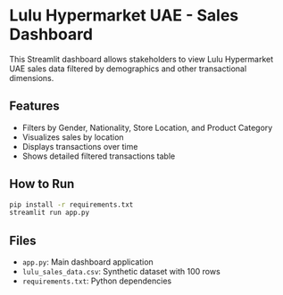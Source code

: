 # Lulu Hypermarket UAE - Sales Dashboard

This Streamlit dashboard allows stakeholders to view Lulu Hypermarket UAE sales data filtered by demographics and other transactional dimensions.

## Features

- Filters by Gender, Nationality, Store Location, and Product Category
- Visualizes sales by location
- Displays transactions over time
- Shows detailed filtered transactions table

## How to Run

```bash
pip install -r requirements.txt
streamlit run app.py
```

## Files

- `app.py`: Main dashboard application
- `lulu_sales_data.csv`: Synthetic dataset with 100 rows
- `requirements.txt`: Python dependencies